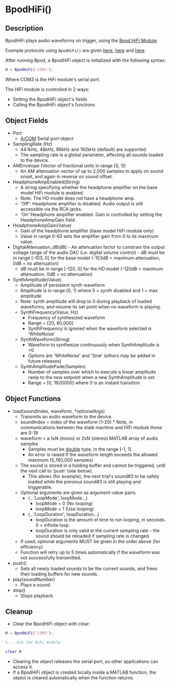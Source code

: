 # BpodHiFi()

## Description

BpodHiFi plays audio waveforms on trigger, using the [Bpod HiFi Module](../assembly/hifi-module-assembly.md).

Example protocols using `BpodHiFi()` are given [here](https://www.google.com/url?q=https%3A%2F%2Fgithub.com%2Fsanworks%2FBpod_Gen2%2Fblob%2Fmaster%2FExamples%2FProtocols%2FSound%2FHiFiSound2AFC%2FHiFiSound2AFC.m&sa=D&sntz=1&usg=AOvVaw2x_38llCit2QSKRBKZuvW_), [here](https://www.google.com/url?q=https%3A%2F%2Fgithub.com%2Fsanworks%2FBpod_Gen2%2Fblob%2Fmaster%2FExamples%2FProtocols%2FSound%2FHiFiSound2AFC_TrialManager%2FHiFiSound2AFC_TrialManager.m&sa=D&sntz=1&usg=AOvVaw0T5u2m80bMIablE4Z79Ztc) and [here](https://www.google.com/url?q=https%3A%2F%2Fgithub.com%2Fsanworks%2FBpod_Gen2%2Fblob%2Fmaster%2FExamples%2FProtocols%2FSound%2FHiFiSound2AFC_Synth%2FHiFiSound2AFC_Synth.m&sa=D&sntz=1&usg=AOvVaw3XOE3SsWGE0TR6cpehFDbt).

After running Bpod, a BpodHiFi object is initialized with the following syntax:

```matlab
H = BpodHiFi('COM3');
```

Where COM3 is the HiFi module's serial port.

The HiFi module is controlled in 2 ways:

- Setting the BpodHiFi object's fields
- Calling the BpodHiFi object's functions

## Object Fields

- Port
    - [ArCOM](http://www.google.com/url?q=http%3A%2F%2Fsites.google.com%2Fsite%2Fsanworksdocs%2Farcom&sa=D&sntz=1&usg=AOvVaw0q9tKPNJMCdKV2qsdKk90n) Serial port object
- SamplingRate (Hz)
    - 44.1kHz, 48kHz, 96kHz and 192kHz (default) are supported.
    - The sampling rate is a global parameter, affecting all sounds loaded to the device.
- AMEnvelope (Vector of fractional units in range [0, 1])
    - An AM attenuation vector of up to 2,000 samples to apply on sound onset, and again in reverse on sound offset.
- HeadphoneAmpEnabled(String)
    - A string specifying whether the headphone amplifier on the base model HiFi module is enabled.
    - Note: The HD model does not have a headphone amp.
    - 'Off': Headphone amplifier is disabled. Audio output is still accessible via the RCA jacks.
    - 'On' Headphone amplifier enabled. Gain is controlled by setting the HeadphoneAmpGain field.
- HeadphoneAmpGain(Value)
    - Gain of the headphone amplifier (base model HiFi module only)
    - Value in range 0-63 sets the amplifier gain from 0 to its maximum value.
- DigitalAttenuation\_dB(dB)
        - An attenuation factor to constrain the output voltage range of the audio DAC (i.e. digital volume control)
        - dB must be in range [-103, 0] for the base model (-103dB = maximum attenuation, 0dB = no attenuation)
    - dB must be in range [-120, 0] for the HD model (-120dB = maximum attenuation, 0dB = no attenuation)
- SynthAmplitude(Value)
    - Amplitude of persistent synth waveform
    - Amplitude is in range [0, 1] where 0 = synth disabled and 1 = max amplitude
    - Note: synth amplitude will drop to 0 during playback of loaded waveforms, and resume its set point when no waveform is playing.
    - SynthFrequency(Value, Hz)
        - Frequency of synthesized waveform
        - Range = [20, 80,000]
        - SynthFrequency is ignored when the waveform selected is 'WhiteNoise'
    - SynthWaveform(String)
        - Waveform to synthesize continuously when SynthAmplitude is >0
        - Options are 'WhiteNoise' and 'Sine' (others may be added in future releases)
    - SynthAmplitudeFade(Samples)
        - Number of samples over which to execute a linear amplitude ramp to the new setpoint when a new SynthAmplitude is set
        - Range = [0, 1920000] where 0 is an instant transition

## Object Functions

- load(soundIndex, waveform, \*optionalArgs)
    - Transmits an audio waveform to the device.
    - soundIndex = index of the waveform (1-20) \* Note, in communications between the state machine and HiFi module these are 0-19
    - waveform = a 1xN (mono) or 2xN (stereo) MATLAB array of audio samples
        - Samples must be [double](https://www.google.com/url?q=https%3A%2F%2Fwww.mathworks.com%2Fhelp%2Fmatlab%2Fref%2Fdouble.html&sa=D&sntz=1&usg=AOvVaw17B9C0HEQVgIEpSw6t8UyN) type, in the range [-1, 1].
        - An error is raised if the waveform length exceeds the allowed maximum (5,760,000 samples)
    - The sound is stored in a holding buffer and cannot be triggered, until the next call to 'push' (see below).
        - This allows (for example), the next trial's sound#3 to be safely loaded while the previous sound#3 is still playing and triggerable.
    - Optional arguments are given as argument-value pairs:
        - (...'LoopMode', loopMode...)
            - loopMode = 0 (No looping)
            - loopMode = 1 (Use looping)
        - (...'LoopDuration', loopDuration...)
            - loopDuration is the amount of time to run looping, in seconds. 0 = infinite loop.
            - loopDuration is only valid at the current sampling rate - the sound should be reloaded if sampling rate is changed.
    - If used, optional arguments MUST be given in the order above (for efficiency)
    - Function will retry up to 5 times automatically if the waveform was not successfully transmitted.
- push()
    - Sets all newly loaded sounds to be the current sounds, and frees their loading buffers for new sounds.
- play(soundNumber)
    - Plays a sound.
- stop()
    - Stops playback

## Cleanup

- Clear the BpodHiFi object with clear:

```matlab
H = BpodHiFi('COM3');

% ...Use the HiFi module

clear H
```

- Clearing the object releases the serial port, so other applications can access it.
- If a BpodHiFi object is created locally inside a MATLAB function, the object is cleared automatically when the function returns.